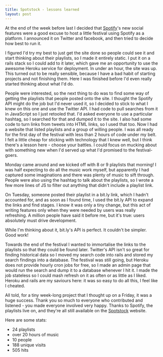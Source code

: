 ```yaml
---
title: Spotstock - lessons learned
layout: post
---
```


At the end of the week before last I decided that [Spotify](http://www.spotify.com)'s new social features were a good excuse to host a little festival using Spotify as a platform. I announced it on Twitter and facebook, and then tried to decide how best to run it.

I figured I'd try my best to just get the site done so people could see it and start thinking about their playlists, so I made it entirely static.  I put it on a rails stack so I could add to it later, which gave me an opportunity to use the awesome Heroku service for deployment.  In under an hour, the site was up.  This turned out to be really sensible, because I have a bad habit of starting projects and not finishing them.  Here I was finished before I'd even really started thinking about what I'd do.

People were interested, so the next thing to do was to find some way of getting the playlists that people posted onto the site.  I thought the Spotify API might do the job but I'd never used it, so I decided to stick to what I knew on this one and use the Twitter API.  I had code to pull searches from it in JavaScript so I just retooled that.  I'd asked everyone to use a particular hashtag, so I searched for that and dumped it to the site.  I also had some code to turn links from tweets into HTML links, so I used that too.  Now I had a website that listed playlists and a group of willing people.  I was all ready for the first day of the festival with less than 2 hours of code under my belt.  I felt a little cheap for sticking with technology that I knew well, but I think there's a lesson here - choose your battles.  I could focus on mucking about with something new when I'd served up what I'd promised to the festival-goers.

Monday came around and we kicked off with 8 or 9 playlists that morning! I was half expecting to do all the music work myself, but apparently I had captured some imaginations and there was plenty of music to sift through.  People were also using the hashtag to talk about the playlists, so I wrote a few more lines of JS to filter out anything that didn't include a playlist link.

On Tuesday, someone posted their playlist in a bit.ly link, which I hadn't accounted for, and as soon as I found time, I used the bit.ly API to expand the links and find stages.  I know it was only a tiny change, but this act of writing features only when they were needed by users was really refreshing.  A million people have said it before me, but it's true: users absolutely must drive development.

While I'm thinking about it, bit.ly's API is perfect.  It couldn't be simpler.  Good work!

Towards the end of the festival I wanted to immortalise the links to the playlists so that they could be found later.  Twitter's API isn't so great for finding historical data so I moved my search code into rails and stored my search findings into a database.  The festival was still going, but Heroku does not provide hourly cron jobs for free, so I made an admin page that would run the search and dump it to a database whenever I hit it.  I made the job stateless so I could mash refresh on it as often or as little as I liked.  Heroku and rails are my saviours here: it was so easy to do all this, I feel like I cheated.

All told, for a tiny week-long project that I thought up on a Friday, it was a huge success.  Thank you so much to everyone who contributed and listened - you made everyone involved very happy.  Thanks to Spotify, the playlists live on, and they're all still available on the [Spotstock](http://spotstock.heroku.com) website.

Here are some stats:

 * 24 playlists
 * over 20 hours of music
 * 10 people
 * 188 unique visits
 * 505 hits
